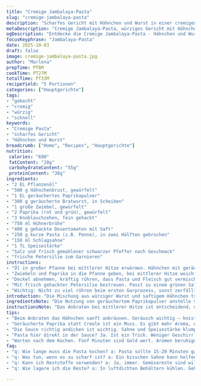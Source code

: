 ```yaml
---
title: "Cremige Jambalaya-Pasta"
slug: "cremige-jambalaya-pasta"
description: "Scharfes Gericht mit Hähnchen und Wurst in einer cremigen Tomatenbrühe. Die Pasta gart direkt in der Sauce, für mehr Geschmack und weniger Abwasch. Creolische Würze trifft auf sahnige Textur, passt gut wenn der Herd minimal sein soll. Zutaten können leicht ersetzt werden, etwa geräucherte Paprika statt Creole-Gewürz. Perfekt für schnelle, würzige Mahlzeiten unter der Woche mit wenigen Töpfen."
metaDescription: "Cremige Jambalaya-Pasta, würziges Gericht mit Hähnchen und Wurst in Tomatenbrühe. Einfache Zubereitung für Genuss und weniger Geschirr."
ogDescription: "Entdecke die Cremige Jambalaya-Pasta - Hähnchen und Wurst in einer sämigen Tomatenbrühe, direkt in der Pfanne zubereitet."
focusKeyphrase: "Jambalaya-Pasta"
date: 2025-10-03
draft: false
image: cremige-jambalaya-pasta.jpg
author: "Marlena"
prepTime: PT6M
cookTime: PT27M
totalTime: PT33M
recipeYield: "5 Portionen"
categories: ["Hauptgerichte"]
tags:
- "gekocht"
- "cremig"
- "würzig"
- "schnell"
keywords:
- "Cremige Pasta"
- "scharfes Gericht"
- "Hähnchen und Wurst"
breadcrumb: ["Home", "Recipes", "Hauptgerichte"]
nutrition: 
 calories: "690"
 fatContent: "28g"
 carbohydrateContent: "55g"
 proteinContent: "38g"
ingredients:
- "2 EL Pflanzenöl"
- "500 g Hähnchenbrust, gewürfelt"
- "1 EL geräuchertes Paprikapulver"
- "300 g geräucherte Bratwurst, in Scheiben"
- "1 große Zwiebel, gewürfelt"
- "2 Paprika (rot und grün), gewürfelt"
- "3 Knoblauchzehen, fein gehackt"
- "750 ml Hühnerbrühe"
- "400 g gehackte Dosentomaten mit Saft"
- "250 g kurze Pasta (z.B. Penne), in zwei Hälften gebrochen"
- "150 ml Schlagsahne"
- "1 TL Speisestärke"
- "Salz und frisch gemahlener schwarzer Pfeffer nach Geschmack"
- "frische Petersilie zum Garnieren"
instructions:
- "Öl in großer Pfanne bei mittlerer Hitze erwärmen. Hähnchen mit geräuchertem Paprikapulver bestreuen – intensiver als normales Creole, gibt schöne Tiefe. Würstchen hinzufügen, gelegentlich wenden, bis sie goldbraun sind und Hähnchen außen komplett durch, aber noch saftig. Nicht zu lange, sonst wird das Hähnchen trocken. Mit Schaumlöffel herausheben, Fett in der Pfanne lassen."
- "Zwiebeln und Paprika in die Pfanne geben, bei mittlerer Hitze weich dünsten; das dauert 4–6 Minuten, bis sie glasig sind und Duft entfalten. Knoblauch dazu, nur 1 Minute – sonst verbrennt er und wird bitter. Hühnerbrühe und Dosentomaten samt Saft einrühren, alles kurz aufkochen lassen. Pasta ins Kochwasser brechen, halbieren und unterdrücken, bis sie von Flüssigkeit bedeckt ist. Fleisch oben drauf, Deckel drauf, bei niedriger Hitze 6 Minuten köcheln. Pasta sollte anfangen weich zu werden, aber noch bissfest."
- "Deckel abnehmen, kräftig rühren, dass Pasta und Fleisch gut vermischt sind. Deckel wieder drauf, weitere 9–11 Minuten köcheln lassen, bis Pasta weich ist, aber nicht matschig. Währenddessen Speisestärke mit Sahne glatt rühren. Soße in die Pfanne geben, durchrühren und Hitze etwas erhöhen; köcheln lassen, bis die Soße andickt und richtig cremig wird. Abschmecken mit Salz, Pfeffer und gern mehr geräuchertem Paprikapulver oder Chiliflocken. Kurz ruhen lassen, damit Aromen sich setzen."
- "Mit frisch gehackter Petersilie bestreuen. Passt zu einem grünen Salat. Sollte beim nächsten Mal mit geräucherter Andouille probieren, bringt noch mehr Würze. Wenn Wurst fehlt, Baconstücke in Extra-Pfanne anbraten und stattdessen nehmen. Zu flüssig? Pasta mehr Zeit geben oder Stärke minimal erhöhen. Zu trocken? Einen Schluck Brühe oder Sahne extra. Immer auf Geräusche achten – wenn die Pfanne leise köchelt, ist Hitze richtig. Riecht es süßlich und die Tomaten zerfallen, ist perfekter Garpunkt."
- "Wichtig: Nicht zu viel rühren beim ersten Garprozess, sonst zerfällt Pasta. Statt Schlagsahne kann man auch Kokosmilch für exotische Variante nehmen. Also lieber experimentieren, als stur an Zeiten hängen."
introduction: "Die Mischung aus würziger Wurst und saftigem Hähnchen trifft hier auf eine pastaartige Textur, die direkt in einer sämigen Tomaten-Brühe gart. Kein Abgießen, wenig Töpfe, mehr Geschmack – einfache, rustikale Küche trifft Gemütlichkeit. Die ausgewogene Mischung aus Aroma und Cremigkeit kann man nur durch langsames Köcheln in einem Topf erreichen. Neulich erst ausprobiert, das Nachwürzen ist ein Muss, sonst bleibt es bieder. Und die Intensität des Paprikapulvers oder Alternativen zum Creole-Gewürz verändern das Gericht enorm. Ideal für schnelle Küchenabenden, wenn es etwas würziger sein darf."
ingredientsNote: "Die Nutzung von geräuchertem Paprikapulver anstelle von Creole-Gewürz verleiht ein rauchiges Fundament, weniger scharf, dafür intensiver. Falls keine geräucherte Bratwurst verfügbar ist, tut es auch eine grobe Pfefferwurst oder ein durchwachsener Speck in Würfeln. Frische Paprika gibt Süße, freundlich zum Gaumen; man kann auch Chilis zugeben, wenn Mut zur Schärfe da ist. Wichtig bei der Sahne: unbedingt Schlagsahne verwenden, weil sie dickhaltiger wird als normale Creme. Speisestärke sollte vor dem Einrühren komplett glatt gerührt sein, Klümpchen verderben das Mundgefühl. Beim Hähnchen eignet sich auch Oberschenkelfilet, das ist zarter und trocknet weniger aus."
instructionsNote: "Das Anbraten bei mittlerer Hitze ist entscheidend, um eine schöne Bräunung zu erreichen, die Geschmack bringt und keine verbrannten Stellen. Die Reihenfolge der Zutaten sorgt für die richtige Aromafreisetzung und verhindert, dass der Knoblauch verbrennt. Das Niedrigköcheln unter Deckel ist essenziell, damit die Pasta die Flüssigkeit gleichmäßig aufsaugt – zu viel Rühren zerlegt die Pasta und trübt die Sauce. Das Nachwiegen der Garzeit durch Probieren ist hier meine wichtigste Chefregel, denn Pasta und Hitzequellen variieren stark. Die Sauce mit Sahne und Speisestärke zu binden ist ein Trick, der den Unterschied macht und unprofessionelle Saucen in Sahnecremig verwandelt – besser als Mehlschwitze. Nach dem Kochen ruhig noch 5 Minuten stehen lassen, damit sich die Aromen setzen und die Sauce etwas festigt."
tips:
- "Beim Anbraten das Hähnchen sanft anbräunen. Geräusch wichtig – knistern ist gut. Goldbraun bringt Tiefe. Zwiebeln und Paprika einfüllen. Die bleiben 4-6 Minuten in der Pfanne. Glasig und weich sind das Ziel. Knoblauch nur 1 Minute dazu. Röstungen verändern alles. Vogelaugen beachten."
- "Geräucherte Paprika statt Creole ist ein Muss. Es gibt mehr Aroma, weniger bei der Schärfe. Für einen anderen Kick, rohe Chilis dazu. Warme Butter als Unterlage, die Aromen entfalten sich. Bei falscher Hitze wird die Pasta zäh. Behalte die Temperatur im Auge."
- "Die Sauce richtig andicken ist wichtig. Sahne und Speisestärke klumpen nicht. Mische sie gut. Komplette Mischung vor dem Einrühren auflösen. Pasta muss alles aufnehmen – zu viel Rühren macht es matschig. Muss gleichmäßig suuuper weich werden, aber nicht zerfallen."
- "Pasta hier direkt in der Sauce? Ja. Ist ein Trick. Weniger Geschirr. Grobe Pfefferwurst funktionieren hier auch. Oder knuspriger Speck. Bei Bedarf einfach dazu geben. Hähnchenbrust kann auch durch Schenkel ersetzt werden. Das macht es saftiger. Immer im Hinterkopf haben."
- "Warten nach dem Kochen. Fünf Minuten sind Gold wert. Aromen beruhigen sich. Die Soße kann sich setzen. Der letzte Geschmack ist entscheidend, um die perfekte Balance zu finden. Bei zu dünner Soße einfach mehr Pasta oder etwas Brühe dazu. Kontrolle ist alles."
faq:
- "q: Wie lange muss die Pasta kochen? a: Pasta sollte 15-20 Minuten garen. Immer wieder probieren. Die Konsistenz ist wichtig. Das Hören auf die Blasen. Geräusche geben es an."
- "q: Was tun, wenn es zu scharf ist? a: Ein bisschen Sahne kann helfen. Verdünnen. Oder etwas Zucker – es mildert die Schärfe. Noch Kokosmilch ausprobieren um anders zu interpretieren."
- "q: Kann ich Reststoffe verwenden? a: Ja, immer. Gemüsereste sind willkommen. Alles ist möglich. Mach dein eigenes zwischen den Grüntönen. Pauschal nicht zu viel ins Gericht. Es muss immer optimal aufeinander abgestimmt sein."
- "q: Wie lagere ich die Reste? a: In luftdichten Behältern kühlen. Geht im Kühlschrank 3-4 Tage gut. Aufwärmen mit etwas Brühe. Verkurbeln kannst auch in der Mikrowelle. Achte darauf einmal umzurühren."

---
```

